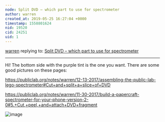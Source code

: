 ```yaml
---
node: Split DVD – which part to use for spectrometer
author: warren
created_at: 2019-05-25 16:27:04 +0000
timestamp: 1558801624
nid: 19520
cid: 24251
uid: 1
---
```




[warren](../profile/warren) replying to: [Split DVD – which part to use for spectrometer](../notes/Nelari/05-25-2019/split-dvd-which-part-to-use-for-spectrometer)

----
 Hi! The bottom side with the purple tint is the one you want. There are some good pictures on these pages:

https://publiclab.org/notes/warren/12-13-2017/assembling-the-public-lab-lego-spectrometer#Cut+and+split+a+slice+of+DVD

https://publiclab.org/notes/warren/11-30-2017/build-a-papercraft-spectrometer-for-your-phone-version-2-0#5.+Cut,+peel,+and+attach+DVD+fragment

![image](https://publiclab.org/system/images/photos/000/022/669/large/IMG_20171130_140223.jpg)